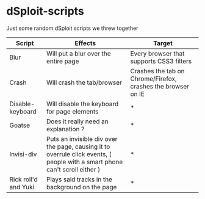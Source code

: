 dSploit-scripts
===============

Just some random dSploit scripts we threw together

| Script  | Effects     | Target  |
| ------- | ----------- | ------- |
| Blur    | Will put a blur over the entire page | Every browser that supports CSS3 filters |
| Crash   | Will crash the tab/browser | Crashes the tab on Chrome/Firefox, crashes the browser on IE |
| Disable-keyboard | Will disable the keyboard for page elements | * |
| Goatse  | Does it really need an explanation ? | * |
| Invisi-div | Puts an invisible div over the page, causing it to overrule click events, ( people with a smart phone can't scroll either ) | * |
| Rick roll'd and Yuki | Plays said tracks in the background on the page | * |
